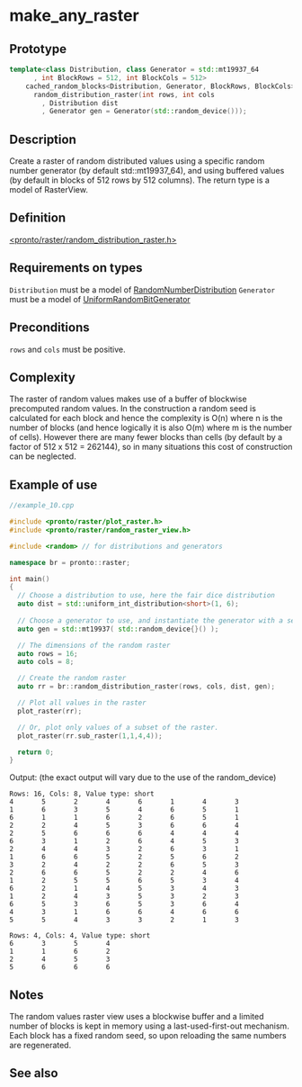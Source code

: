 # make_any_raster
## Prototype
```cpp
template<class Distribution, class Generator = std::mt19937_64
      , int BlockRows = 512, int BlockCols = 512>
    cached_random_blocks<Distribution, Generator, BlockRows, BlockCols>
      random_distribution_raster(int rows, int cols
        , Distribution dist
        , Generator gen = Generator(std::random_device()));
```
## Description
Create a raster of random distributed values using a specific random number generator (by default std::mt19937_64), and using buffered values (by default in blocks of 512 rows by 512 columns). The return type is a model of RasterView.

## Definition
[<pronto/raster/random_distribution_raster.h>](./../../include/pronto/raster/random_distribution_raster.h)

## Requirements on types
`Distribution` must be a model of [RandomNumberDistribution](http://en.cppreference.com/w/cpp/concept/RandomNumberDistribution)
`Generator` must be a model of [UniformRandomBitGenerator](http://en.cppreference.com/w/cpp/concept/UniformRandomBitGenerator)


## Preconditions
`rows` and `cols` must be positive.

## Complexity
The raster of random values makes use of a buffer of blockwise precomputed random values. In the construction a random seed is calculated for each block and hence the complexity is O(n) where n is the number of blocks (and hence logically it is also O(m) where m is the number of cells). However there are many fewer blocks than cells (by default by a factor of 512 x 512 = 262144), so in many situations this cost of construction can be neglected.

## Example of use

```cpp
//example_10.cpp

#include <pronto/raster/plot_raster.h>
#include <pronto/raster/random_raster_view.h>

#include <random> // for distributions and generators

namespace br = pronto::raster;

int main()
{
  // Choose a distribution to use, here the fair dice distribution
  auto dist = std::uniform_int_distribution<short>(1, 6);
  
  // Choose a generator to use, and instantiate the generator with a seed
  auto gen = std::mt19937( std::random_device{}() );

  // The dimensions of the random raster
  auto rows = 16;
  auto cols = 8;

  // Create the random raster
  auto rr = br::random_distribution_raster(rows, cols, dist, gen);

  // Plot all values in the raster
  plot_raster(rr);

  // Or, plot only values of a subset of the raster.
  plot_raster(rr.sub_raster(1,1,4,4));

  return 0;
}
```

Output: (the exact output will vary due to the use of the random_device)

```
Rows: 16, Cols: 8, Value type: short
4       5       2       4       6       1       4       3
1       6       3       5       4       6       5       1
6       1       1       6       2       6       5       1
2       2       4       5       3       6       6       4
2       5       6       6       6       4       4       4
6       3       1       2       6       4       5       3
2       4       4       3       2       6       3       1
1       6       6       5       2       5       6       2
3       2       4       2       2       6       5       3
2       6       6       5       2       2       4       6
1       2       5       5       6       5       3       4
6       2       1       4       5       3       4       3
1       2       4       3       5       3       2       3
6       5       3       6       5       3       6       4
4       3       1       6       6       4       6       6
5       5       4       3       3       2       1       3

Rows: 4, Cols: 4, Value type: short
6       3       5       4
1       1       6       2
2       4       5       3
5       6       6       6
```

## Notes
The random values raster view uses a blockwise buffer and a limited number of blocks is kept in memory using a last-used-first-out mechanism. Each block has a fixed random seed, so upon reloading the same numbers are regenerated.

## See also